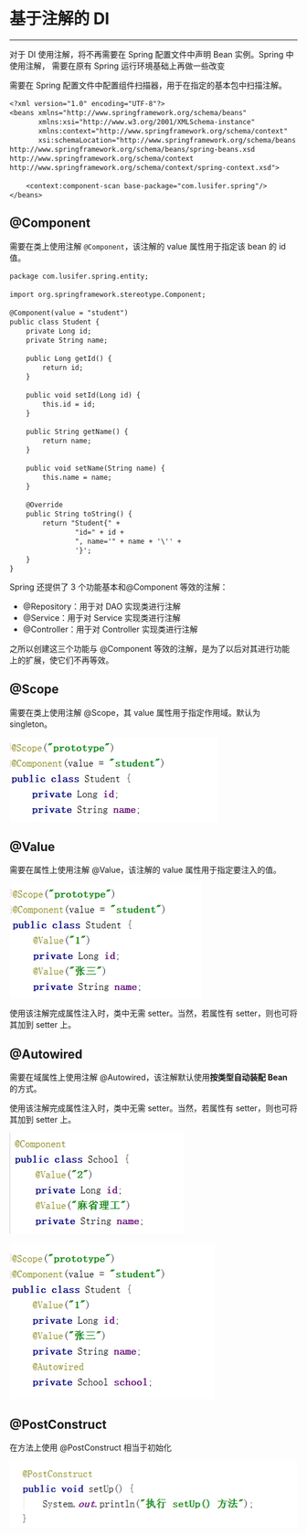 # 基于注解的 DI

---

对于 DI 使用注解，将不再需要在 Spring 配置文件中声明 Bean 实例。Spring 中使用注解， 需要在原有 Spring 运行环境基础上再做一些改变

需要在 Spring 配置文件中配置组件扫描器，用于在指定的基本包中扫描注解。

```
<?xml version="1.0" encoding="UTF-8"?>
<beans xmlns="http://www.springframework.org/schema/beans"
       xmlns:xsi="http://www.w3.org/2001/XMLSchema-instance"
       xmlns:context="http://www.springframework.org/schema/context"
       xsi:schemaLocation="http://www.springframework.org/schema/beans http://www.springframework.org/schema/beans/spring-beans.xsd http://www.springframework.org/schema/context http://www.springframework.org/schema/context/spring-context.xsd">

    <context:component-scan base-package="com.lusifer.spring"/>
</beans>
```

## @Component

需要在类上使用注解 `@Component`，该注解的 value 属性用于指定该 bean 的 id 值。

```
package com.lusifer.spring.entity;

import org.springframework.stereotype.Component;

@Component(value = "student")
public class Student {
    private Long id;
    private String name;

    public Long getId() {
        return id;
    }

    public void setId(Long id) {
        this.id = id;
    }

    public String getName() {
        return name;
    }

    public void setName(String name) {
        this.name = name;
    }

    @Override
    public String toString() {
        return "Student{" +
                "id=" + id +
                ", name='" + name + '\'' +
                '}';
    }
}
```

Spring 还提供了 3 个功能基本和@Component 等效的注解：

* @Repository：用于对 DAO 实现类进行注解
* @Service：用于对 Service 实现类进行注解
* @Controller：用于对 Controller 实现类进行注解

之所以创建这三个功能与 @Component 等效的注解，是为了以后对其进行功能上的扩展，使它们不再等效。

## @Scope

需要在类上使用注解 @Scope，其 value 属性用于指定作用域。默认为 singleton。

![](/assets/Lusifer1514921149.png)

## @Value

需要在属性上使用注解 @Value，该注解的 value 属性用于指定要注入的值。

![](/assets/Lusifer1514921245.png)

使用该注解完成属性注入时，类中无需 setter。当然，若属性有 setter，则也可将其加到 setter 上。

## @Autowired

需要在域属性上使用注解 @Autowired，该注解默认使用**按类型自动装配 Bean** 的方式。

使用该注解完成属性注入时，类中无需 setter。当然，若属性有 setter，则也可将其加到 setter 上。

![](/assets/Lusifer1514921700.png)

![](/assets/Lusifer1514921733.png)

## @PostConstruct

在方法上使用 @PostConstruct 相当于初始化

![](/assets/Lusifer1514922518.png)

